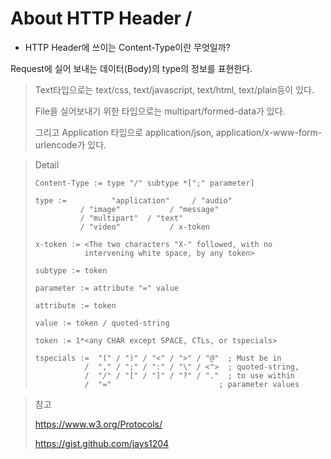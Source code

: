 # About HTTP Header /

- HTTP Header에 쓰이는 Content-Type이란 무엇일까?

Request에 실어 보내는 데이터(Body)의 type의 정보를 표현한다.



> Text타입으로는 text/css, text/javascript, text/html, text/plain등이 있다.
>
> File을 실어보내기 위한 타입으로는 multipart/formed-data가 있다.
>
> 그리고 Application 타입으로 application/json, application/x-www-form-urlencode가 있다.



> Detail
>
> ```
> Content-Type := type "/" subtype *[";" parameter] 
> 
> type :=          "application"     / "audio" 
>           / "image"           / "message" 
>           / "multipart"  / "text" 
>           / "video"           / x-token 
> 
> x-token := <The two characters "X-" followed, with no 
>            intervening white space, by any token> 
> 
> subtype := token 
> 
> parameter := attribute "=" value 
> 
> attribute := token 
> 
> value := token / quoted-string 
> 
> token := 1*<any CHAR except SPACE, CTLs, or tspecials> 
> 
> tspecials :=  "(" / ")" / "<" / ">" / "@"  ; Must be in 
>            /  "," / ";" / ":" / "\" / <">  ; quoted-string, 
>            /  "/" / "[" / "]" / "?" / "."  ; to use within 
>            /  "="                        ; parameter values
> ```



> 참고
>
> https://www.w3.org/Protocols/
>
> https://gist.github.com/jays1204